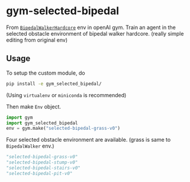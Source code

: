 # gym-selected-bipedal

From [`BipedalWalkerHardcore`](https://github.com/openai/gym/blob/master/gym/envs/box2d/bipedal_walker.py) env in openAI gym. Train an agent in the selected obstacle environment of bipedal walker hardcore. (really simple editing from original env)

## Usage

To setup the custom module, do

```sh
pip install -e gym_selected_bipedal/
```

(Using `virtualenv` or `miniconda` is recommended)

Then make `Env` object.

```python
import gym
import gym_selected_bipedal
env = gym.make("selected-bipedal-grass-v0")
```

Four selected obstacle environment are available. (grass is same to `BipedalWalker` env.)

```python
"selected-bipedal-grass-v0"
"selected-bipedal-stump-v0"
"selected-bipedal-stairs-v0"
"selected-bipedal-pit-v0"
```
